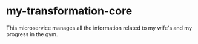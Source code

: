 # my-transformation-core
This microservice manages all the information related to my wife's and my progress in the gym.
